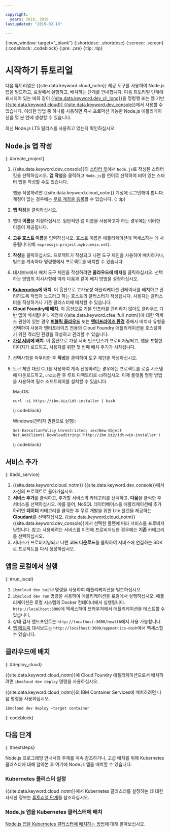```yaml
---

copyright:
  years: 2018, 2019
lastupdated: "2019-02-18"

---
```


{:new_window: target="_blank"}
{:shortdesc: .shortdesc}
{:screen: .screen}
{:codeblock: .codeblock}
{:pre: .pre}
{:tip: .tip}

# 시작하기 튜토리얼

다음 튜토리얼은 {{site.data.keyword.cloud_notm}} 제공 도구를 사용하여 Node.js 앱을 빌드하고, 로컬에서 실행하고, 배치하는 단계를 안내합니다. 다음 튜토리얼 단계에 표시되어 있는 바와 같이 [{{site.data.keyword.dev_cli_long}}](/docs/cli/index.html#ibmcloud-cli)을 명령행 또는 웹 기반 [{{site.data.keyword.cloud}} {{site.data.keyword.dev_console}}](https://cloud.ibm.com/developer/appservice/dashboard)에서 사용할 수 있습니다. 이러한 방법 중 하나를 사용하면 즉시 프로덕션 가능한 Node.js 애플리케이션을 몇 분 안에 생성할 수 있습니다.

최신 Node.js LTS 릴리스를 사용하고 있는지 확인하십시오.

## Node.js 앱 작성
{: #create_project}

1. {{site.data.keyword.dev_console}}의 [스타터 킷](https://cloud.ibm.com/developer/appservice/starter-kits)에서 `Node.js`로 작성된 스타터 킷을 선택하십시오. **앱 작성**을 클릭하고 `Node.js`를 언어로 선택하여 비어 있는 스타터 앱을 작성할 수도 있습니다.

    앱을 작성하려면 {{site.data.keyword.cloud_notm}} 계정에 로그인해야 합니다. 계정이 없는 경우에는 [무료 계정을 등록](https://cloud.ibm.com/registration)할 수 있습니다.
    {: tip}

2. **앱 작성**을 클릭하십시오.
3. 앱의 **이름**을 지정하십시오. 일반적인 앱 이름을 사용하고자 하는 경우에는 이러한 이름이 제공됩니다.
4. **고유 호스트 이름**을 입력하십시오. 호스트 이름은 애플리케이션에 액세스하는 데 사용됩니다(예: `expressjs-project.mybluemix.net`).
5. **작성**을 클릭하십시오. 프로젝트가 작성되고 나면 도구 체인을 사용하여 배치하거나, 빌드를 계속하다 명령행에서 프로젝트를 배치할 수 있습니다.
6. 대시보드에서 배치 도구 체인을 작성하려면 **클라우드에 배치**를 클릭하십시오. 선택하는 방법의 지시사항에 따라 다음과 같이 배치 방법을 설정하십시오. 
  * **[Kubernetes](/docs/apps/deploying/containers.html#containers-kube)에 배치**. 이 옵션으로 고가용성 애플리케이션 컨테이너를 배치하고 관리하도록 작업자 노드라고 하는 호스트의 클러스터가 작성됩니다. 사용자는 클러스터를 작성하거나 기존 클러스터에 배치할 수 있습니다.
  * **Cloud Foundry에 배치**. 이 옵션으로 기본 인프라를 관리하지 않아도 클라우드 기반 앱이 배치됩니다. 계정에 {{site.data.keyword.cfee_full_notm}}에 대한 액세스 권한이 있는 경우 **[퍼블릭 클라우드](/docs/cloud-foundry-public/about-cf.html#about-cf)** 또는 **[엔터프라이즈 환경](/docs/cloud-foundry-public/cfee.html#cfee)** 중에서 배치자 유형을 선택하여 사용자 엔터프라이즈 전용의 Cloud Foundry 애플리케이션을 호스팅하기 위한 격리된 환경을 작성하고 관리할 수 있습니다. 
  * **[가상 서버](/docs/apps/vsi-deploy.html#vsi-deploy)에 배치**. 이 옵션으로 가상 서버 인스턴스가 프로비저닝되고, 앱을 포함한 이미지가 로드되고, 사용자를 위한 첫 번째 배치 주기가 시작됩니다. 

7. 선택사항을 마무리한 후 **작성**을 클릭하여 도구 체인을 작성하십시오.

8. 도구 체인 대신 CLI를 사용하여 계속 진행하려는 경우에는 프로젝트를 로컬 시스템에 다운로드하고, `unzip`한 후 루트 디렉토리로 `cd`하십시오. 이제 플랫폼 명령 방법을 사용하여 필수 소프트웨어를 설치할 수 있습니다.

    MacOS:
    ```
    curl -sL https://ibm.biz/idt-installer | bash
    ```
    {: codeblock}

    Windows(관리자 권한으로 실행):
    ```
    Set-ExecutionPolicy Unrestricted; iex(New-Object Net.WebClient).DownloadString('http://ibm.biz/idt-win-installer')
    ```
    {: codeblock}

## 서비스 추가
{: #add_service}

1. {{site.data.keyword.cloud_notm}} {{site.data.keyword.dev_console}}에서 자신의 프로젝트로 돌아가십시오.
2. **서비스 추가**를 클릭하고, 추가할 서비스의 카테고리를 선택하고, **다음**을 클릭한 후 서비스를 선택하십시오. 예를 들어, NoSQL 데이터베이스를 애플리케이션에 추가하려면 **데이터** 카테고리를 클릭한 후 무료 개발을 위한 Lite 플랜을 제공하는 **Cloudant**를 선택하십시오. {{site.data.keyword.cloud_notm}} {{site.data.keyword.dev_console}}에서 선택한 플랜에 따라 서비스를 프로비저닝합니다.
참고: 사용하려는 서비스를 이전에 프로비저닝한 경우에는 **기존** 카테고리를 선택하십시오.
3. 서비스가 프로비저닝되고 나면 **코드 다운로드**를 클릭하여 서비스에 연결하는 SDK로 프로젝트를 다시 생성하십시오.

<!--
<video of creating a project and adding a service>
-->

## 앱을 로컬에서 실행
{: #run_local}

1. `ibmcloud dev build` 명령을 사용하여 애플리케이션을 빌드하십시오.
2. `ibmcloud dev run` 명령을 사용하여 애플리케이션을 로컬에서 실행하십시오. 애플리케이션은 로컬 시스템의 Docker 컨테이너에서 실행됩니다. `http://localhost:3000`에 액세스하여 브라우저에서 애플리케이션을 테스트할 수 있습니다.
3. 상태 검사 엔드포인트는 `http://localhost:3000/health`에서 사용 가능합니다.
4. [앱 메트릭](https://developer.ibm.com/node/monitoring-post-mortem/application-metrics-node-js/) 대시보드는 `http://localhost:3000/appmetrics-dash`에서 액세스할 수 있습니다.

<!--
<video>
-->

## 클라우드에 배치
{: #deploy_cloud}

{{site.data.keyword.cloud_notm}}에 Cloud Foundry 애플리케이션으로서 배치하려면 `ibmcloud dev deploy` 명령을 사용하십시오. 

{{site.data.keyword.cloud_notm}}의 IBM Container Services에 배치하려면 다음 명령을 사용하십시오.
```
ibmcloud dev deploy –target container 
```
{: codeblock}

## 다음 단계
{: #nextsteps}

Node.js 프로그래밍 안내서의 주제를 계속 참조하거나, 고급 배치를 위해 Kubernetes 클러스터에 대해 알아본 후 여기에 Node.js 앱을 배치할 수 있습니다.

### Kubernetes 클러스터 설정
{{site.data.keyword.cloud_notm}}에서 Kubernetes 클러스터를 설정하는 데 대한 자세한 정보는 [튜토리얼 단계](/docs/containers/cs_clusters.html#clusters)를 참조하십시오.

### Node.js 앱을 Kubernetes 클러스터에 배치
[Node.js 앱을 Kubernetes 클러스터에 배치하는 방법](/docs/containers/cs_tutorials_apps.html#cs_apps_tutorial)에 대해 알아보십시오.
